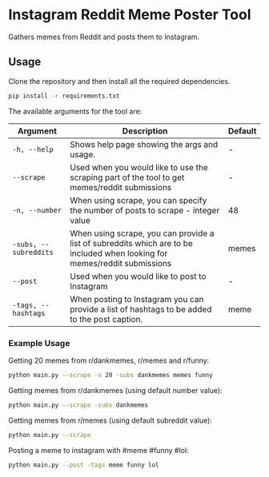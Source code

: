 # Instagram Reddit Meme Poster Tool
Gathers memes from Reddit and posts them to Instagram.

## Usage
Clone the repository and then install all the required dependencies.
```bash
pip install -r requirements.txt
```
The available arguments for the tool are:

| Argument | Description | Default |
| --- | ----------- | --- |
| `-h, --help` | Shows help page showing the args and usage. | - |
| `--scrape`  | Used when you would like to use the scraping part of the tool to get memes/reddit submissions | - |
| `-n, --number`  | When using scrape, you can specify the number of posts to scrape - integer value | 48 |
| `-subs, --subreddits`  | When using scrape, you can provide a list of subreddits which are to be included when looking for memes/reddit submissions | memes |
| `--post` | Used when you would like to post to Instagram | - |
| `-tags, --hashtags` | When posting to Instagram you can provide a list of hashtags to be added to the post caption. | meme |

### Example Usage
Getting 20 memes from r/dankmemes, r/memes and r/funny:
```bash
python main.py --scrape -n 20 -subs dankmemes memes funny
```

Getting memes from r/dankmemes (using default number value):
```bash
python main.py --scrape -subs dankmemes
```

Getting memes from r/memes (using default subreddit value):
```bash
python main.py --scrape
```

Posting a meme to instagram with #meme #funny #lol:
```bash
python main.py --post -tags meme funny lol
```
